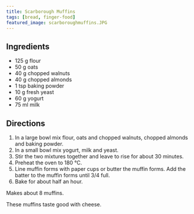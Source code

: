 ```yaml
---
title: Scarborough Muffins
tags: [bread, finger-food]
featured_image: scarboroughmuffins.JPG
---
```


## Ingredients

- 125 g flour
- 50 g oats
- 40 g chopped walnuts
- 40 g chopped almonds
- 1 tsp baking powder
- 10 g fresh yeast
- 60 g yogurt
- 75 ml milk

## Directions

1. In a large bowl mix flour, oats and chopped walnuts, chopped almonds and baking powder.
2. In a small bowl mix yogurt, milk and yeast.
3. Stir the two mixtures together and leave to rise for about 30 minutes.
4. Preheat the oven to 180 &#176;C.
5. Line muffin forms with paper cups or butter the muffin forms. Add the batter to the muffin forms until 3/4 full.
6. Bake for about half an hour.

Makes about 8 muffins.

These muffins taste good with cheese.
